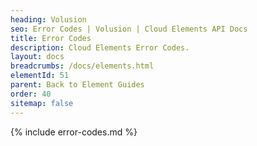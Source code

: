 ```yaml
---
heading: Volusion
seo: Error Codes | Volusion | Cloud Elements API Docs
title: Error Codes
description: Cloud Elements Error Codes.
layout: docs
breadcrumbs: /docs/elements.html
elementId: 51
parent: Back to Element Guides
order: 40
sitemap: false
---
```


{% include error-codes.md %}

